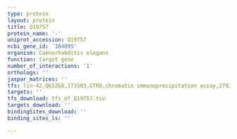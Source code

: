 ```yaml
---
type: protein
layout: protein
title: Q19757
protein_name: '-'
uniprot_accession: Q19757
ncbi_gene_id: '184895'
organism: Caenorhabditis elegans
function: target gene
number_of_interactions: '1'
orthologs: ''
jaspar_matrices: ''
tfs: lin-42,Q65ZG8,173503,GTRD,chromatin immunoprecipitation assay,27924024%5Buid%5D,No
targets: ''
tfs_download: tfs_of_Q19757.tsv
targets_download: ''
bindingSites_download: ''
binding_sites_ls: ''

---
```

